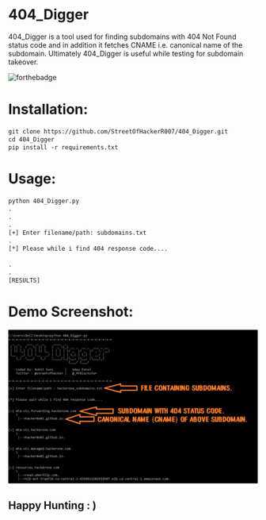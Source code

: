 # 404_Digger

404_Digger is a tool used for finding subdomains with 404 Not Found status code and in addition it fetches CNAME i.e. canonical name of the subdomain. Ultimately 404_Digger is useful while testing for subdomain takeover.

<img src="https://camo.githubusercontent.com/2fb0723ef80f8d87a51218680e209c66f213edf8/68747470733a2f2f666f7274686562616467652e636f6d2f696d616765732f6261646765732f6d6164652d776974682d707974686f6e2e737667" alt="forthebadge" data-canonical-src="https://forthebadge.com/images/badges/made-with-python.svg" style="max-width:100%;">

# Installation:
```
git clone https://github.com/StreetOfHackerR007/404_Digger.git
cd 404_Digger
pip install -r requirements.txt
 ```
 
 # Usage:
 ```
 python 404_Digger.py
 .
 .
 .
 [+] Enter filename/path: subdomains.txt
 .
 [*] Please while i find 404 response code....
 
.
.
[RESULTS]
 ```
 
 # Demo Screenshot: 
 ![Demo screenshot of 404_Digger](https://github.com/StreetOfHackerR007/404_Digger/blob/master/Demo.png)
 
 ## Happy Hunting : )
